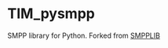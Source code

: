 # TIM_pysmpp
SMPP library for Python. Forked from <a href=https://github.com/podshumok/python-smpplib>SMPPLIB</a>
